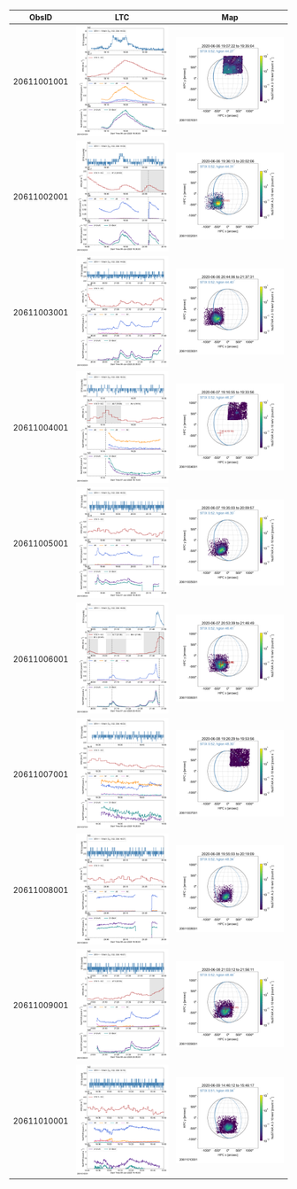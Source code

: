| ObsID  |  LTC |  Map |
|---|---|---|
|20611001001|![](ltc_20200606_1900_20611001001_ngs.png)|![](map_20200606_1900_20611001001_ngs.png)|
|20611002001|![](ltc_20200606_1930_20611002001_ngs.png)|![](map_20200606_1930_20611002001_ngs.png)|
|20611003001|![](ltc_20200606_2035_20611003001_ngs.png)|![](map_20200606_2035_20611003001_ngs.png)|
|20611004001|![](ltc_20200607_1910_20611004001_ngs.png)|![](map_20200607_1910_20611004001_ngs.png)|
|20611005001|![](ltc_20200607_1930_20611005001_ngs.png)|![](map_20200607_1930_20611005001_ngs.png)|
|20611006001|![](ltc_20200607_2045_20611006001_ngs.png)|![](map_20200607_2045_20611006001_ngs.png)|
|20611007001|![](ltc_20200608_1920_20611007001_ngs.png)|![](map_20200608_1920_20611007001_ngs.png)|
|20611008001|![](ltc_20200608_1950_20611008001_ngs.png)|![](map_20200608_1950_20611008001_ngs.png)|
|20611009001|![](ltc_20200608_2055_20611009001_ngs.png)|![](map_20200608_2055_20611009001_ngs.png)|
|20611010001|![](ltc_20200609_1440_20611010001_ngs.png)|![](map_20200609_1440_20611010001_ngs.png)|
